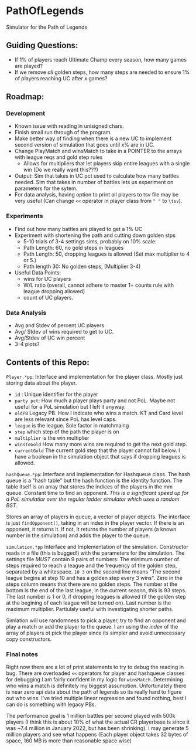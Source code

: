 # PathOfLegends
Simulator for the Path of Legends

## Guiding Questions: 

- If 1% of players reach Ultimate Champ every season, how many games are played?
- If we remove *all* golden steps, how many steps are needed to ensure 1% of players reaching UC after *x* games?

## Roadmap:
 
### Development
 
 - Known issue with reading in unisigned chars. 
 - Finish small run through of the program. 
 - Make better way of finding when there is a new UC to implement second version of simulation that goes until $x\%$ are in UC. 
 - Change PlayMatch and winsMatch to take in a POINTER to the arrays with league reqs and gold step rules 
 	- Allows for multipliers that let players skip entire leagues with a single win (Do we really want this???)
- Output: Sim that takes in UC pct used to calculate how many battles needed. Sim that takes in number of battles lets us experiment on parameters for the sytem. 
- For data analysis, having option to print all players to tsv file may be very useful (Can change `<<` operator in player class from `" "` to `\tsv`). 

### Experiments
- Find out how many battles are played to get a 1% UC
- Experiment with shortening the path and cutting down golden stps
	- 5-10 trials of 3-4 settings sims, probably on 10% scale: 
	- Path Length: 60,  no gold steps in leagues
	- Path Length: 50, dropping leagues is allowed (Set max multiplier to 4 or 5.)
	-  Path length 30: No golden steps, (Multiplier 3-4)
- Useful Data Points: 
	- wins for UC players
	- W/L ratio (overall, cannot adhere to master 1+ counts rule with league dropping allowed)
	- count of UC players. 

### Data Analysis

- Avg and Stdev of percent UC players
- Avg/ Stdev of wins required to get to UC. 
- Avg/Stdev of UC win percent
- 3-4 plots?

## Contents of this Repo: 

`Player.*pp`: Interface and implementation for the player class.  Mostly just storing data about the player. 

- `id` : Unique identifier for the player 
- `party pct`: How much a player plays party and not PoL. Maybe not useful for a PoL simulation but I left it anyway. 
- `oldPB` Legacy PB. How I indicate who wins a match. KT and Card level are less relevant since PoL has level caps. 
- `league` is the league. Sole factor in matchmaing
- `step` which step of the path the player is on
- `multiplier` is the win multiplier
- `winsToGold` How many more wins are required to get the next gold step. 
- `currentGold` The current gold step that the player cannot fall below. I have a boolean in the simulation object that says if dropping leagues is allowed. 

`hashQueue.*pp`: Interface and implementation for Hashqueue class. The hash queue is a "hash table" but the hash function is the identity function. The table itself is an array that stores the indices of the players in the mm queue. Constant time to find an opponent.  *This is a significant speed up for a PoL simulatior over the regular ladder simulator which uses a random BST*.

Stores an array of players in queue, a vector of player objects. The interface is just `findOpponent()`, taking in an index in the player vector. If there is an opponent, it returns it. If not, it returns the number of players (a known number in the simulation) and adds the player to the queue. 

`simulation.*pp` Interface and Implementation of the simulation. Constructor reads in a file (this is bugged!) with the parameters for the simulation. The settings file _MUST_ contain 9 pairs of numbers: The minimum number of steps required to reach a league and the frequency of the golden step, separated by a whitespace. `10 3` on the second line means "The second league begins at step 10 and has a golden step every 3 wins". Zero in the steps column means that there are no golden steps.  The number at the bottom is the end of the last league, in the current season, this is 93 steps. The last number is 1 or 0, if dropping leagues is allowed (if the golden step at the begining of each league will be turned on). Last number is the maximum multiplier. Partiulaly useful with investigating shorter paths.  

Simlation will use randomness to pick a player, try to find an opponent and play a match or add the player to the queue. I am using the *index* of the array of players ot pick the player since its simpler and avoid unnecessary copy constructors. 

### Final notes

Right now there are a lot of print statements to try to debug the reading in bug. There are overloaded `<<` operators for player and hashqueue classes for debugging I am fairly confident in my logic for `winsMatch`. Determining who wins a match is definitely my biggest assumption. Unfortunately there is near zero api data about the path of legends so its really hard to figure out who wins. I've tried multiple linear regression and found nothing, best I can do is something with legacy PBs. 

The performance goal is 1 million battles per second played with 500k players (I think this is about 10% of what the actual CR playerbase is since it was ~7.4 million in January 2022, but has been shrinking). I may generate 5 million players and see what happens (Each player object takes 32 bytes of space, 160 MB is more than reasonable space wise)
